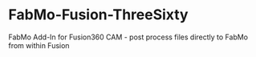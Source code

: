 # FabMo-Fusion-ThreeSixty
FabMo Add-In for Fusion360 CAM - post process files directly to FabMo from within Fusion
